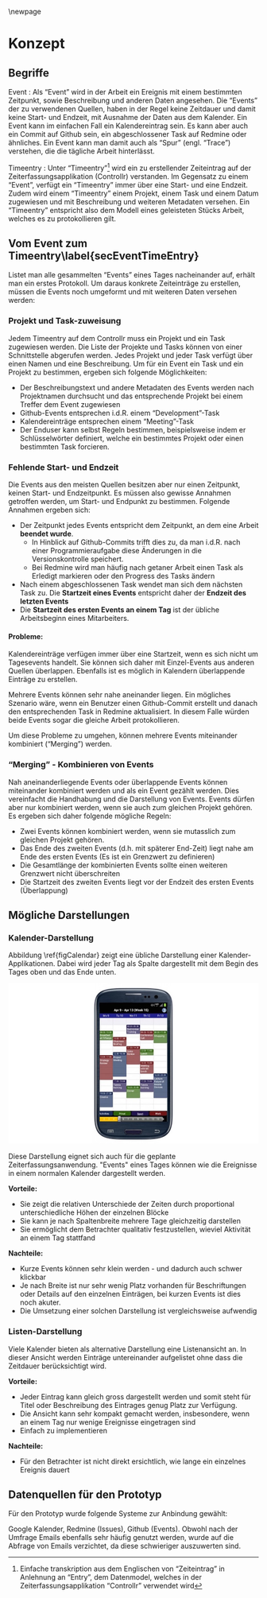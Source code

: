 
\newpage

# Konzept

## Begriffe

Event
: 	Als “Event” wird in der Arbeit ein Ereignis mit einem bestimmten Zeitpunkt, sowie Beschreibung und anderen Daten angesehen. Die “Events” der zu verwendenen Quellen, haben in der Regel keine Zeitdauer und damit keine Start- und Endzeit, mit Ausnahme der Daten aus dem Kalender.
	Ein Event kann im einfachen Fall ein Kalendereintrag sein. Es kann aber auch ein Commit auf Github sein, ein abgeschlossener Task auf Redmine oder ähnliches. Ein Event kann man damit auch als “Spur” (engl. “Trace”) verstehen, die die tägliche Arbeit hinterlässt.

Timeentry
:	Unter “Timeentry”[^fnTimeEntry] wird ein zu erstellender Zeiteintrag auf der Zeiterfassungsapplikation (Controllr) verstanden. Im Gegensatz zu einem “Event”, verfügt ein “Timeentry” immer über eine Start- und eine Endzeit. Zudem wird einem “Timeentry” einem Projekt, einem Task und einem Datum zugewiesen und mit Beschreibung und weiteren Metadaten versehen.
	Ein “Timeentry” entspricht also dem Modell eines geleisteten Stücks Arbeit, welches es zu protokollieren gilt.

[^fnTimeEntry]:	Einfache transkription aus dem Englischen von “Zeiteintrag” in Anlehnung an “Entry”, dem Datenmodel, welches in der Zeiterfassungsapplikation “Controllr” verwendet wird

## Vom Event zum Timeentry\label{secEventTimeEntry}

Listet man alle gesammelten “Events” eines Tages nacheinander auf, erhält man ein erstes Protokoll. Um daraus konkrete Zeiteinträge zu erstellen, müssen die Events noch umgeformt und mit weiteren Daten versehen werden:

### Projekt und Task-zuweisung

Jedem Timeentry auf dem Controllr muss ein Projekt und ein Task zugewiesen werden. Die Liste der Projekte und Tasks können von einer Schnittstelle abgerufen werden. Jedes Projekt und jeder Task verfügt über einen Namen und eine Beschreibung. Um für ein Event ein Task und ein Projekt zu bestimmen, ergeben sich folgende Möglichkeiten:

- Der Beschreibungstext und andere Metadaten des Events werden nach Projektnamen durchsucht und das entsprechende Projekt bei einem Treffer dem Event zugewiesen
- Github-Events entsprechen i.d.R. einem “Development”-Task
- Kalendereinträge entsprechen einem “Meeting”-Task
- Der Enduser kann selbst Regeln bestimmen, beispielsweise indem er Schlüsselwörter definiert, welche ein bestimmtes Projekt oder einen bestimmten Task forcieren.

### Fehlende Start- und Endzeit

Die Events aus den meisten Quellen besitzen aber nur einen Zeitpunkt, keinen Start- und Endzeitpunkt. Es müssen also gewisse Annahmen getroffen werden, um Start- und Endpunkt zu bestimmen. Folgende Annahmen ergeben sich:

- Der Zeitpunkt jedes Events entspricht dem Zeitpunkt, an dem eine Arbeit **beendet wurde**. 
	- In Hinblick auf Github-Commits trifft dies zu, da man i.d.R. nach einer Programmieraufgabe diese Änderungen in die Versionskontrolle speichert. 
	- Bei Redmine wird man häufig nach getaner Arbeit einen Task als Erledigt markieren oder den Progress des Tasks ändern
- Nach einem abgeschlossenen Task wendet man sich dem nächsten Task zu. Die **Startzeit eines Events** entspricht daher der **Endzeit des letzten Events**
- Die **Startzeit des ersten Events an einem Tag** ist der übliche Arbeitsbeginn eines Mitarbeiters.

#### Probleme:

Kalendereinträge verfügen immer über eine Startzeit, wenn es sich nicht um Tagesevents handelt. Sie können sich daher mit Einzel-Events aus anderen Quellen überlappen. Ebenfalls ist es möglich in Kalendern überlappende Einträge zu erstellen.

Mehrere Events können sehr nahe aneinander liegen. Ein mögliches Szenario wäre, wenn ein Benutzer einen Github-Commit erstellt und danach den entsprechenden Task in Redmine aktualisiert. In diesem Falle würden beide Events sogar die gleiche Arbeit protokollieren.

Um diese Probleme zu umgehen, können mehrere Events miteinander kombiniert (“Merging”) werden.

### “Merging” - Kombinieren von Events

Nah aneinanderliegende Events oder überlappende Events können miteinander kombiniert werden und als ein Event gezählt werden. Dies vereinfacht die Handhabung und die Darstellung von Events. Events dürfen aber nur kombiniert werden, wenn sie auch zum gleichen Projekt gehören. Es ergeben sich daher folgende mögliche Regeln:

- Zwei Events können kombiniert werden, wenn sie mutasslich zum gleichen Projekt gehören.
- Das Ende des zweiten Events (d.h. mit späterer End-Zeit) liegt nahe am Ende des ersten Events (Es ist ein Grenzwert zu definieren)
- Die Gesamtlänge der kombinierten Events sollte einen weiteren Grenzwert nicht überschreiten
- Die Startzeit des zweiten Events liegt vor der Endzeit des ersten Events (Überlappung)


## Mögliche Darstellungen

### Kalender-Darstellung

Abbildung \ref{figCalendar} zeigt eine übliche Darstellung einer Kalender-Applikationen. Dabei wird jeder Tag als Spalte dargestellt mit dem Begin des Tages oben und das Ende unten.

![Beispiel Kalender Applikation\label{figCalendar}[@businessCalendar]](../img/calendar.jpg)


Diese Darstellung eignet sich auch für die geplante Zeiterfassungsanwendung. "Events" eines Tages können wie die Ereignisse in einem normalen Kalender dargestellt werden.

**Vorteile:**

- Sie zeigt die relativen Unterschiede der Zeiten durch proportional unterschiedliche Höhen der einzelnen Blöcke
- Sie kann je nach Spaltenbreite mehrere Tage gleichzeitig darstellen
- Sie ermöglicht dem Betrachter qualitativ festzustellen, wieviel Aktivität an einem Tag stattfand

**Nachteile:**

- Kurze Events können sehr klein werden - und dadurch auch schwer klickbar
- Je nach Breite ist nur sehr wenig Platz vorhanden für Beschriftungen oder Details auf den einzelnen Einträgen, bei kurzen Events ist dies noch akuter.
- Die Umsetzung einer solchen Darstellung ist vergleichsweise aufwendig

### Listen-Darstellung

Viele Kalender bieten als alternative Darstellung eine Listenansicht an. In dieser Ansicht werden Einträge untereinander aufgelistet ohne dass die Zeitdauer berücksichtigt wird. 

**Vorteile:**

- Jeder Eintrag kann gleich gross dargestellt werden und somit steht für Titel oder Beschreibung des Eintrages genug Platz zur Verfügung.
- Die Ansicht kann sehr kompakt gemacht werden, insbesondere, wenn an einem Tag nur wenige Ereignisse eingetragen sind
- Einfach zu implementieren

**Nachteile:**

- Für den Betrachter ist nicht direkt ersichtlich, wie lange ein einzelnes Ereignis dauert


## Datenquellen für den Prototyp

Für den Prototyp wurde folgende Systeme zur Anbindung gewählt:

Google Kalender, Redmine (Issues), Github (Events). Obwohl nach der Umfrage Emails ebenfalls sehr häufig genutzt werden, wurde auf die Abfrage von Emails verzichtet, da diese schwieriger auszuwerten sind.









